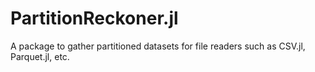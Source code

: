 # PartitionReckoner.jl
A package to gather partitioned datasets for file readers such as CSV.jl, Parquet.jl, etc.

